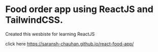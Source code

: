 # Food order app using ReactJS and TailwindCSS.
Created this wesbiste for learning ReactJS

click here  https://saransh-chauhan.github.io/react-food-app/

